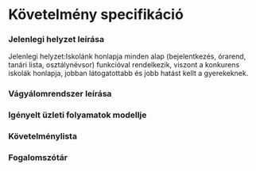 # Követelmény specifikáció
### Jelenlegi helyzet leírása
Jelenlegi helyzet:Iskolánk honlapja minden alap (bejelentkezés, órarend, tanári lista, osztálynévsor) funkcióval rendelkezik, viszont a konkurens iskolák honlapja, jobban látogatottabb és jobb hatást kellt a gyerekeknek.
### Vágyálomrendszer leírása
### Igényelt üzleti folyamatok modellje
### Követelménylista
### Fogalomszótár
